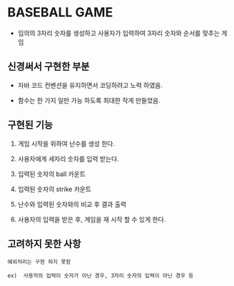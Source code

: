 # BASEBALL GAME
* 임의의 3자리 숫자를 생성하고 사용자가 입력하여 3자리 숫자와 순서를 맞추는 게임

## 신경써서 구현한 부분
* 자바 코드 컨벤션을 유지하면서 코딩하려고 노력 하였음.

* 함수는 한 가지 일만 가능 하도록 최대한 작게 만들었음.

## 구현된 기능 

1. 게임 시작을 위하여 난수를 생성 한다.

2. 사용자에게 세자리 숫자를 입력 받는다.

3. 입력된 숫자의 ball 카운트

4. 입력된 숫자의 strike 카운트

5. 난수와 입력된 숫자와의 비교 후 결과 출력

6. 사용자의 입력을 받은 후, 게임을 재 시작 할 수 있게 한다.


## 고려하지 못한 사항 
    예외처리는 구현 하지 못함

    ex)  사용자의 입력이 숫자가 아닌 경우, 3자리 숫자의 입력이 아닌 경우 등



